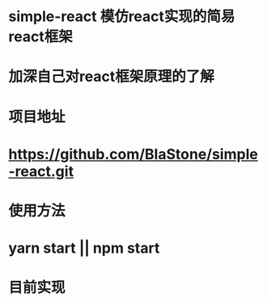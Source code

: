 # simple-react 模仿react实现的简易react框架
# 加深自己对react框架原理的了解


# 项目地址
# https://github.com/BlaStone/simple-react.git

# 使用方法
# yarn start || npm start

# 目前实现

